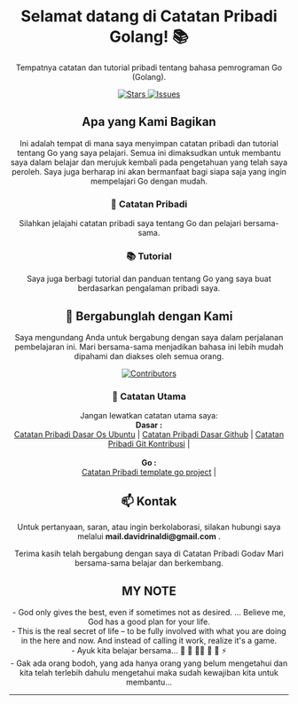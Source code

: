 <h1 align="center">Selamat datang di Catatan Pribadi Golang! 📚</h1>

<p align="center">Tempatnya catatan dan tutorial pribadi tentang bahasa pemrograman Go (Golang).</p>

<div align="center">
  <a href="https://github.com/GodavR/stargazers">
    <img src="https://img.shields.io/github/stars/GodavR.svg?style=for-the-badge&label=Stars&color=yellow" alt="Stars">
  </a>
  <a href="https://github.com/GodavR/issues">
    <img src="https://img.shields.io/github/issues/GodavR.svg?style=for-the-badge&label=Issues&color=red" alt="Issues">
  </a>
</div>

<h2 align="center">Apa yang Kami Bagikan</h2>

<p align="center">
  Ini adalah tempat di mana saya menyimpan catatan pribadi dan tutorial tentang Go yang saya pelajari. Semua ini dimaksudkan untuk membantu saya dalam belajar dan merujuk kembali pada pengetahuan yang telah saya peroleh. Saya juga berharap ini akan bermanfaat bagi siapa saja yang ingin mempelajari Go dengan mudah.
</p>

<div align="center">
  <h3>📝 Catatan Pribadi</h3>
  <p>Silahkan jelajahi catatan pribadi saya tentang Go dan pelajari bersama-sama.</p>
  
  <h3>📚 Tutorial</h3>
  <p>Saya juga berbagi tutorial dan panduan tentang Go yang saya buat berdasarkan pengalaman pribadi saya.</p>
</div>

<h2 align="center">🤝 Bergabunglah dengan Kami</h2>

<p align="center">
  Saya mengundang Anda untuk bergabung dengan saya dalam perjalanan pembelajaran ini. Mari bersama-sama menjadikan bahasa ini lebih mudah dipahami dan diakses oleh semua orang.
</p>

<div align="center">
  <a href="https://github.com/GodavR/golang-notes/contributors">
    <img src="https://img.shields.io/github/contributors/GodavR/golang-notes.svg?style=for-the-badge&label=Contributors&color=green" alt="Contributors">
  </a>
</div>

<h3 align="center">📃 Catatan Utama</h3>

<p align="center">
  Jangan lewatkan catatan utama saya: <br />
  <b>Dasar : </b> <br />
  <a href="https://github.com/GodavR/coretan-ubuntu/tree/main">Catatan Pribadi Dasar Os Ubuntu</a> |
  <a href="https://github.com/GodavR/coretan-ubuntu/tree/main">Catatan Pribadi Dasar Github</a> |
  <a href="https://github.com/GodavR/coretan-ubuntu/tree/main">Catatan Pribadi Git Kontribusi</a> |
  <br /> <br />
  <b>Go : </b> <br />
  <a href="https://github.com/GodavR/golang-first-repo">Catatan Pribadi template go project</a> |
  <!-- <a href="https://github.com/GodavR/coretan-ubuntu/tree/main">Catatan Pribadi Dasar Os Ubuntu</a> | --!>
</p>

<h2 align="center">📫 Kontak</h2>

<p align="center">
  Untuk pertanyaan, saran, atau ingin berkolaborasi, silakan hubungi saya melalui <b>mail.davidrinaldi@gmail.com</b> .
</p>

<p align="center">
  Terima kasih telah bergabung dengan saya di Catatan Pribadi Godav Mari bersama-sama belajar dan berkembang.
</p>
<h2 align="center">MY NOTE</h2>
<p align="center">
- God only gives the best, even if sometimes not as desired. ... Believe me, God has a good plan for your life. <br />
- This is the real secret of life – to be fully involved with what you are doing in the here and now. And instead of calling it work, realize it's a game. <br/>
- Ayuk kita belajar bersama... 🤝 👯 👨‍💻 📝 📄 ⚡ <br />
- Gak ada orang bodoh, yang ada hanya orang yang belum mengetahui dan kita telah terlebih dahulu mengetahui maka sudah kewajiban kita untuk membantu...
  </p>
<hr />

